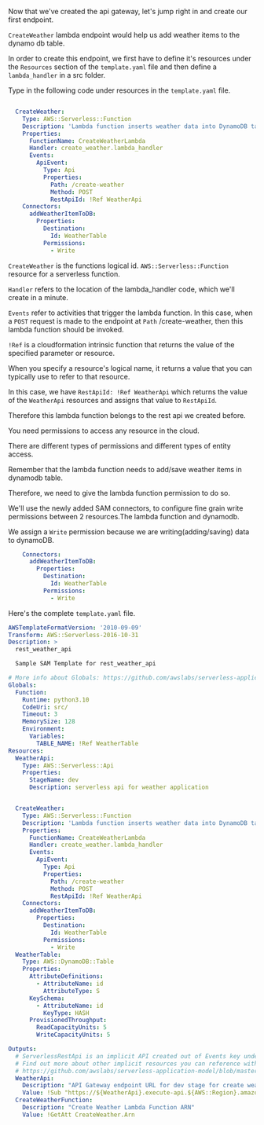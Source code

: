 Now that we've created the api gateway, let's jump right in and create our first endpoint. 

`CreateWeather` lambda endpoint would help us add weather items to the dynamo db table.

In order to create this endpoint, we first have to define it's resources under the `Resources` section of 
the `template.yaml` file and then define a `lambda_handler` in a src folder.

Type in the following code under resources in the `template.yaml` file.

```yaml

  CreateWeather:
    Type: AWS::Serverless::Function
    Description: 'Lambda function inserts weather data into DynamoDB table'
    Properties:
      FunctionName: CreateWeatherLambda
      Handler: create_weather.lambda_handler
      Events:
        ApiEvent:
          Type: Api
          Properties:
            Path: /create-weather
            Method: POST
            RestApiId: !Ref WeatherApi
    Connectors:
      addWeatherItemToDB:
        Properties:
          Destination:
            Id: WeatherTable
          Permissions:
            - Write

```


`CreateWeather` is the functions logical id.
`AWS::Serverless::Function` resource for a serverless function.

`Handler` refers to the location of the lambda_handler code, which we'll create in a minute.

`Events` refer to activities that trigger the lambda function.
In this case, when a `POST` request is made to the endpoint at `Path` /create-weather,
then this lambda function should be invoked.

`!Ref` is a cloudformation intrinsic function that returns the value of the specified parameter or resource.

When you specify a resource's logical name, it returns a value that you can typically use to refer to that resource.

In this case, we have `RestApiId: !Ref WeatherApi` which returns the value of the `WeatherApi`
resources and assigns that value to `RestApiId`.

Therefore this lambda function belongs to the rest api we created before.

You need permissions to access any resource in the cloud. 

There are different types of permissions and different types of entity access. 

Remember that the lambda function needs to add/save weather items in dynamodb table. 

Therefore, we need to give the lambda function permission to do so.

We'll use the newly added SAM connectors, to configure fine grain write permissions between 2 resources.The lambda function and 
dynamodb.

We assign a `Write` permission because we are writing(adding/saving) data to dynamoDB.

```yaml
    Connectors:
      addWeatherItemToDB:
        Properties:
          Destination:
            Id: WeatherTable
          Permissions:
            - Write
```

Here's the complete `template.yaml` file.

```yaml
AWSTemplateFormatVersion: '2010-09-09'
Transform: AWS::Serverless-2016-10-31
Description: >
  rest_weather_api

  Sample SAM Template for rest_weather_api

# More info about Globals: https://github.com/awslabs/serverless-application-model/blob/master/docs/globals.rst
Globals:
  Function:
    Runtime: python3.10
    CodeUri: src/
    Timeout: 3
    MemorySize: 128
    Environment:
      Variables:
        TABLE_NAME: !Ref WeatherTable
Resources:
  WeatherApi:
    Type: AWS::Serverless::Api
    Properties:
      StageName: dev
      Description: serverless api for weather application


  CreateWeather:
    Type: AWS::Serverless::Function
    Description: 'Lambda function inserts weather data into DynamoDB table'
    Properties:
      FunctionName: CreateWeatherLambda
      Handler: create_weather.lambda_handler
      Events:
        ApiEvent:
          Type: Api
          Properties:
            Path: /create-weather
            Method: POST
            RestApiId: !Ref WeatherApi
    Connectors:
      addWeatherItemToDB:
        Properties:
          Destination:
            Id: WeatherTable
          Permissions:
            - Write
  WeatherTable:
    Type: AWS::DynamoDB::Table
    Properties:
      AttributeDefinitions:
        - AttributeName: id
          AttributeType: S
      KeySchema:
        - AttributeName: id
          KeyType: HASH
      ProvisionedThroughput:
        ReadCapacityUnits: 5
        WriteCapacityUnits: 5

Outputs:
  # ServerlessRestApi is an implicit API created out of Events key under Serverless::Function
  # Find out more about other implicit resources you can reference within SAM
  # https://github.com/awslabs/serverless-application-model/blob/master/docs/internals/generated_resources.rst#api
  WeatherApi:
    Description: "API Gateway endpoint URL for dev stage for create weather function"
    Value: !Sub "https://${WeatherApi}.execute-api.${AWS::Region}.amazonaws.com/dev/"
  CreateWeatherFunction:
    Description: "Create Weather Lambda Function ARN"
    Value: !GetAtt CreateWeather.Arn
```

